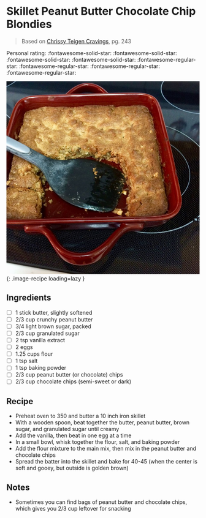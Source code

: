 # Skillet Peanut Butter Chocolate Chip Blondies

> Based on [Chrissy Teigen Cravings], pg. 243

<!-- {cts} rating=1; (User can specify rating on scale of 1-5) -->

Personal rating: :fontawesome-solid-star: :fontawesome-solid-star: :fontawesome-solid-star: :fontawesome-solid-star: :fontawesome-regular-star: :fontawesome-regular-star: :fontawesome-regular-star: :fontawesome-regular-star:

<!-- {cte} -->

<!-- {cts} name_image=skillet_peanut_butter_chocolate_chip_blondies.jpeg; (User can specify image name) -->

![skillet_peanut_butter_chocolate_chip_blondies.jpeg](./skillet_peanut_butter_chocolate_chip_blondies.jpeg){: .image-recipe loading=lazy }

<!-- {cte} -->

## Ingredients

- [ ] 1 stick butter, slightly softened
- [ ] 2/3 cup crunchy peanut butter
- [ ] 3/4 light brown sugar, packed
- [ ] 2/3 cup granulated sugar
- [ ] 2 tsp vanilla extract
- [ ] 2 eggs
- [ ] 1.25 cups flour
- [ ] 1 tsp salt
- [ ] 1 tsp baking powder
- [ ] 2/3 cup peanut butter (or chocolate) chips
- [ ] 2/3 cup chocolate chips (semi-sweet or dark)

## Recipe

- Preheat oven to 350 and butter a 10 inch iron skillet
- With a wooden spoon, beat together the butter, peanut butter, brown sugar, and granulated sugar until creamy
- Add the vanilla, then beat in one egg at a time
- In a small bowl, whisk together the flour, salt, and baking powder
- Add the flour mixture to the main mix, then mix in the peanut butter and chocolate chips
- Spread the batter into the skillet and bake for 40-45 (when the center is soft and gooey, but outside is golden brown)

## Notes

- Sometimes you can find bags of peanut butter and chocolate chips, which gives you 2/3 cup leftover for snacking

[chrissy teigen cravings]: https://www.penguinrandomhouse.com/books/252973/cravings-by-chrissy-teigen-with-adeena-sussman/
